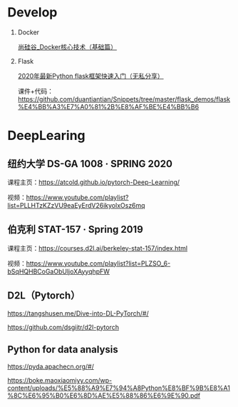 # Develop

1. Docker

   [尚硅谷_Docker核心技术（基础篇）](https://www.bilibili.com/video/BV1Vs411E7AR?from=search&seid=2946498799934211280)

2. Flask

   [2020年最新Python flask框架快速入门（无私分享）](https://www.bilibili.com/video/BV1Ah411o7TP?from=search&seid=3142565613785982796)

   课件+代码：https://github.com/duantiantian/Snippets/tree/master/flask_demos/flask%E4%BB%A3%E7%A0%81%2B%E8%AF%BE%E4%BB%B6



# DeepLearing

## 纽约大学 **DS-GA 1008 · SPRING 2020** 

课程主页：https://atcold.github.io/pytorch-Deep-Learning/

视频：https://www.youtube.com/playlist?list=PLLHTzKZzVU9eaEyErdV26ikyolxOsz6mq



## 伯克利 STAT-157 · Spring 2019

课程主页：https://courses.d2l.ai/berkeley-stat-157/index.html

视频：https://www.youtube.com/playlist?list=PLZSO_6-bSqHQHBCoGaObUljoXAyyqhpFW



## D2L（Pytorch）

https://tangshusen.me/Dive-into-DL-PyTorch/#/

https://github.com/dsgiitr/d2l-pytorch



## Python for data analysis

https://pyda.apachecn.org/#/

https://boke.maoxiaomiyy.com/wp-content/uploads/%E5%88%A9%E7%94%A8Python%E8%BF%9B%E8%A1%8C%E6%95%B0%E6%8D%AE%E5%88%86%E6%9E%90.pdf







